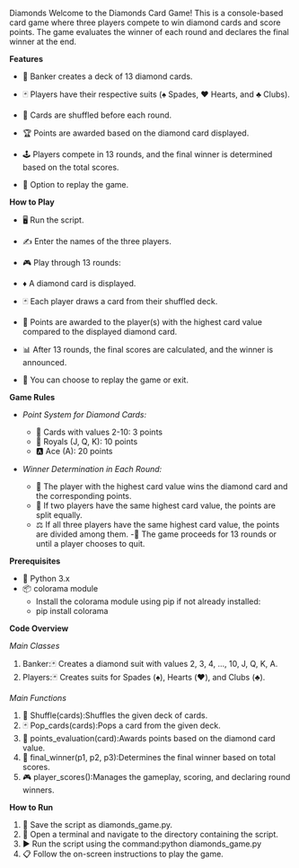 Diamonds
Welcome to the Diamonds Card Game! This is a console-based card game where three players compete to win diamond cards and score points. The game evaluates the winner of each round and declares the final winner at the end.

**Features**

- 🎴 Banker creates a deck of 13 diamond cards.

- 🃏 Players have their respective suits (♠️ Spades, ♥️ Hearts, and ♣️ Clubs).

- 🔀 Cards are shuffled before each round.

- 🏆 Points are awarded based on the diamond card displayed.

- 🕹️ Players compete in 13 rounds, and the final winner is determined based on the total scores.

- 🔄 Option to replay the game.

**How to Play**

- 🖥️ Run the script.

- ✍️ Enter the names of the three players.

- 🎮 Play through 13 rounds:

- ♦️ A diamond card is displayed.

- 🃏 Each player draws a card from their shuffled deck.

- 🏅 Points are awarded to the player(s) with the highest card value compared to the displayed diamond card.
- 📊 After 13 rounds, the final scores are calculated, and the winner is announced.
- 🔄 You can choose to replay the game or exit.

**Game Rules**
- *Point System for Diamond Cards:*
   - 🔢 Cards with values 2-10: 3 points
   - 👑 Royals (J, Q, K): 10 points
   - 🅰️ Ace (A): 20 points

- *Winner Determination in Each Round:*
    - 🥇 The player with the highest card value wins the diamond card and the corresponding points.
    - 🤝 If two players have the same highest card value, the points are split equally.
    - ⚖️ If all three players have the same highest card value, the points are divided among them.
-🔁 The game proceeds for 13 rounds or until a player chooses to quit.

**Prerequisites**

- 🐍 Python 3.x
- 📦 colorama module
    - Install the colorama module using pip if not already installed:
    - pip install colorama
      
**Code Overview**

  *Main Classes*
  1. Banker:🃏 Creates a diamond suit with values 2, 3, 4, ..., 10, J, Q, K, A.
  2. Players:🃏 Creates suits for Spades (♠️), Hearts (♥️), and Clubs (♣️).

  *Main Functions*
  1. 🔀 Shuffle(cards):Shuffles the given deck of cards.
  2. 🃏 Pop_cards(cards):Pops a card from the given deck.
  3. 🏅 points_evaluation(card):Awards points based on the diamond card value.
  4. 🥇 final_winner(p1, p2, p3):Determines the final winner based on total scores.
  5. 🎮 player_scores():Manages the gameplay, scoring, and declaring round winners.

**How to Run**
  1. 💾 Save the script as diamonds_game.py.
  2. 📂 Open a terminal and navigate to the directory containing the script.
  3. ▶️ Run the script using the command:python diamonds_game.py
  4. 📋 Follow the on-screen instructions to play the game.

     
